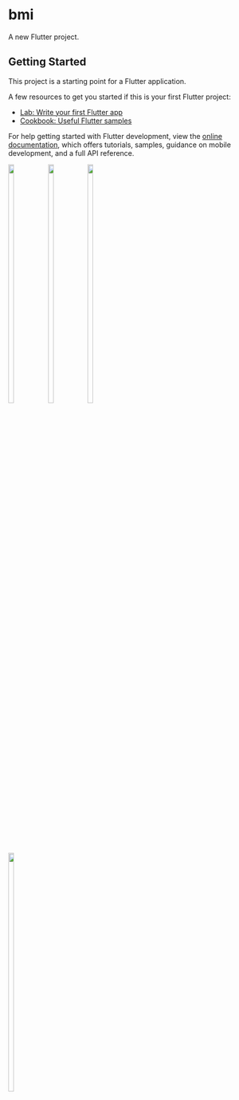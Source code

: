 # bmi

A new Flutter project.

## Getting Started

This project is a starting point for a Flutter application.

A few resources to get you started if this is your first Flutter project:

- [Lab: Write your first Flutter app](https://docs.flutter.dev/get-started/codelab)
- [Cookbook: Useful Flutter samples](https://docs.flutter.dev/cookbook)

For help getting started with Flutter development, view the
[online documentation](https://docs.flutter.dev/), which offers tutorials,
samples, guidance on mobile development, and a full API reference.

<p>
<img src="https://user-images.githubusercontent.com/114207841/236618944-a92aefff-4818-43f4-aeac-27150ee509c8.jpg" width=15% height=35%>
<img src="https://user-images.githubusercontent.com/114207841/236618962-a562468b-ea18-4b62-bfcc-f85ce014a8b2.jpg" width=15% height=35%>
<img src="https://user-images.githubusercontent.com/114207841/236618994-40e571b9-3d03-441f-8565-14ca5166d2a5.jpg" width=15% height=35%>
</p>

<img src="https://user-images.githubusercontent.com/114207841/236619015-352740c7-2a4c-4676-93a8-c7dab4a34a04.mp4" width=15% height=35%>
